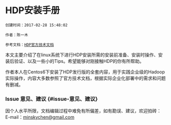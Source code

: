 # HDP安装手册

`创建时间：2017-02-28 15:48:02`

`作者：陈一木`

`参考文档：`[`HDP官方技术文档`](http://docs.hortonworks.com/HDPDocuments/Ambari-2.4.2.0/bk_ambari-installation/content/index.html)

本文主要介绍了在linux系统下进行HDP安装所需的安装前准备、安装时操作、安装后验证、以及一些小的Tips。希望能够对刚接触HDP的你有所帮助。

作者本人在Centos6下安装了HDP发行版的全套内容，用于实践企业级的Hadoop实际操作，内容大多数参照了官方技术文档，根据实际企业化部署中的需求和问题有删减。



### Issue 意见、建议 {#issue-意见、建议}

因个人水平所限，文档编辑过程中难免有所偏差，如有勘误、建议，欢迎拍砖：E-mail：[minskychen@gmail.com](mailto:minskychen@gmail.com)







